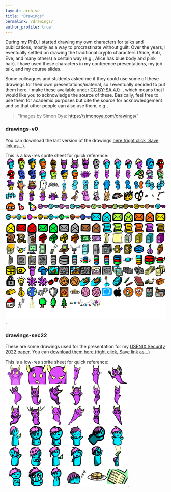```yaml
---
layout: archive
title: "Drawings"
permalink: /drawings/
author_profile: true
---
```


During my PhD, I started drawing my own characters for talks and publications, mostly as a way to procrastinate without guilt. 
Over the years, I eventually settled on drawing the traditional crypto characters (Alice, Bob, Eve, and many others) a certain way (e.g., Alice has blue body and pink hair).
I have used these characters in my conference presentations, my job talk, and my course slides.

Some colleagues and students asked me if they could use some of these drawings for their own presentations/material, so I eventually decided to put them here.
I make these available under <a href="https://creativecommons.org/licenses/by-sa/4.0/?ref=chooser-v1" target="_blank" rel="license noopener noreferrer" style="display:inline-block;">CC BY-SA 4.0<img style="height:22px!important;margin-left:3px;vertical-align:text-bottom;" src="https://mirrors.creativecommons.org/presskit/icons/cc.svg?ref=chooser-v1" alt=""><img style="height:22px!important;margin-left:3px;vertical-align:text-bottom;" src="https://mirrors.creativecommons.org/presskit/icons/by.svg?ref=chooser-v1" alt=""><img style="height:22px!important;margin-left:3px;vertical-align:text-bottom;" src="https://mirrors.creativecommons.org/presskit/icons/sa.svg?ref=chooser-v1" alt=""></a>,
which means that I would like you to acknowledge the source of these.
Basically, feel free to use them for academic purposes but cite the source for acknowledgement and so that other people can also use them, e.g., 
> "Images by Simon Oya: https://simonoya.com/drawings/"

### drawings-v0
You can download the last version of the drawings [here (right click, Save link as...)](/files/drawings-v0.zip).

This is a low-res sprite sheet for quick reference:\
![Sprite Sheet v0](/images/sprites-v0.png).

### drawings-sec22
These are some drawings used for the presentation for my [USENIX Security 2022 paper](/publication/oya-2022-08-usenix).
You can [download them here (right click, Save link as...)](/files/drawings-sec22.zip)

This is a low-res sprite sheet for quick reference:\
![Sprite Sheet Sec 2022](/images/sprites-sec22.png).
